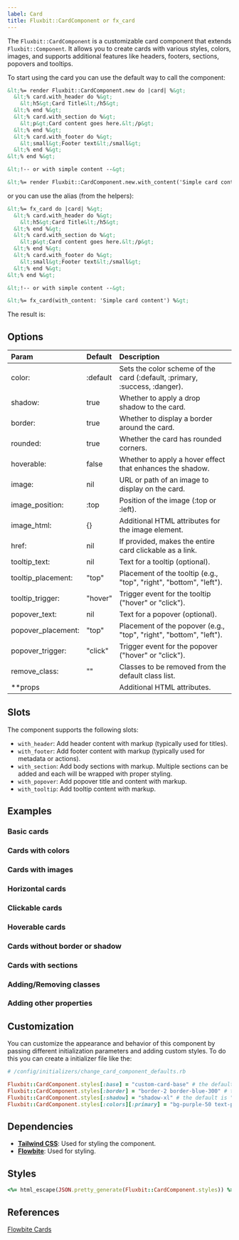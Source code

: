 ```yaml
---
label: Card
title: Fluxbit::CardComponent or fx_card
---
```


The `Fluxbit::CardComponent` is a customizable card component that extends `Fluxbit::Component`.
It allows you to create cards with various styles, colors, images, and supports additional features like headers, footers, sections, popovers and tooltips.

To start using the card you can use the default way to call the component:

```html
&lt;%= render Fluxbit::CardComponent.new do |card| %&gt;
  &lt;% card.with_header do %&gt;
    &lt;h5&gt;Card Title&lt;/h5&gt;
  &lt;% end %&gt;
  &lt;% card.with_section do %&gt;
    &lt;p&gt;Card content goes here.&lt;/p&gt;
  &lt;% end %&gt;
  &lt;% card.with_footer do %&gt;
    &lt;small&gt;Footer text&lt;/small&gt;
  &lt;% end %&gt;
&lt;% end %&gt;

&lt;!-- or with simple content --&gt;

&lt;%= render Fluxbit::CardComponent.new.with_content('Simple card content') %&gt;
```

or you can use the alias (from the helpers):

```html
&lt;%= fx_card do |card| %&gt;
  &lt;% card.with_header do %&gt;
    &lt;h5&gt;Card Title&lt;/h5&gt;
  &lt;% end %&gt;
  &lt;% card.with_section do %&gt;
    &lt;p&gt;Card content goes here.&lt;/p&gt;
  &lt;% end %&gt;
  &lt;% card.with_footer do %&gt;
    &lt;small&gt;Footer text&lt;/small&gt;
  &lt;% end %&gt;
&lt;% end %&gt;

&lt;!-- or with simple content --&gt;

&lt;%= fx_card(with_content: 'Simple card content') %&gt;
```

The result is:

<lookbook-embed app="/lookbook/" preview="Fluxbit::Components::CardComponentPreview" scenario="default" panels="params,source"></lookbook-embed>

## Options

| Param              | Default  | Description
|:-------------------|:---------|:------------
| color:             | :default | Sets the color scheme of the card (:default, :primary, :success, :danger).
| shadow:            | true     | Whether to apply a drop shadow to the card.
| border:            | true     | Whether to display a border around the card.
| rounded:           | true     | Whether the card has rounded corners.
| hoverable:         | false    | Whether to apply a hover effect that enhances the shadow.
| image:             | nil      | URL or path of an image to display on the card.
| image_position:    | :top     | Position of the image (:top or :left).
| image_html:        | {}       | Additional HTML attributes for the image element.
| href:              | nil      | If provided, makes the entire card clickable as a link.
| tooltip_text:      | nil      | Text for a tooltip (optional).
| tooltip_placement: | "top"    | Placement of the tooltip (e.g., "top", "right", "bottom", "left").
| tooltip_trigger:   | "hover"  | Trigger event for the tooltip ("hover" or "click").
| popover_text:      | nil      | Text for a popover (optional).
| popover_placement: | "top"    | Placement of the popover (e.g., "top", "right", "bottom", "left").
| popover_trigger:   | "click"  | Trigger event for the popover ("hover" or "click").
| remove_class:      | ""       | Classes to be removed from the default class list.
| **props            |          | Additional HTML attributes.

## Slots

The component supports the following slots:

- `with_header`: Add header content with markup (typically used for titles).
- `with_footer`: Add footer content with markup (typically used for metadata or actions).
- `with_section`: Add body sections with markup. Multiple sections can be added and each will be wrapped with proper styling.
- `with_popover`: Add popover title and content with markup.
- `with_tooltip`: Add tooltip content with markup.

## Examples

### Basic cards

<lookbook-embed app="/lookbook/" preview="Fluxbit::Components::CardComponentPreview" scenario="basic_cards" panels="source"></lookbook-embed>

### Cards with colors

<lookbook-embed app="/lookbook/" preview="Fluxbit::Components::CardComponentPreview" scenario="colored_cards" panels="source"></lookbook-embed>

### Cards with images

<lookbook-embed app="/lookbook/" preview="Fluxbit::Components::CardComponentPreview" scenario="cards_with_images" panels="source"></lookbook-embed>

### Horizontal cards

<lookbook-embed app="/lookbook/" preview="Fluxbit::Components::CardComponentPreview" scenario="horizontal_cards" panels="source"></lookbook-embed>

### Clickable cards

<lookbook-embed app="/lookbook/" preview="Fluxbit::Components::CardComponentPreview" scenario="clickable_cards" panels="source"></lookbook-embed>

### Hoverable cards

<lookbook-embed app="/lookbook/" preview="Fluxbit::Components::CardComponentPreview" scenario="hoverable_cards" panels="source"></lookbook-embed>

### Cards without border or shadow

<lookbook-embed app="/lookbook/" preview="Fluxbit::Components::CardComponentPreview" scenario="minimal_cards" panels="source"></lookbook-embed>

### Cards with sections

<lookbook-embed app="/lookbook/" preview="Fluxbit::Components::CardComponentPreview" scenario="cards_with_sections" panels="source"></lookbook-embed>

### Adding/Removing classes

<lookbook-embed app="/lookbook/" preview="Fluxbit::Components::CardComponentPreview" scenario="adding_removing_classes" panels="source"></lookbook-embed>

### Adding other properties

<lookbook-embed app="/lookbook/" preview="Fluxbit::Components::CardComponentPreview" scenario="adding_other_properties" panels="source"></lookbook-embed>

## Customization

You can customize the appearance and behavior of this component by passing different initialization parameters and adding custom styles.
To do this you can create a initializer file like the:

```ruby
# /config/initializers/change_card_component_defaults.rb

Fluxbit::CardComponent.styles[:base] = "custom-card-base" # the default is ""
Fluxbit::CardComponent.styles[:border] = "border-2 border-blue-300" # the default is "border border-gray-200 dark:border-gray-700"
Fluxbit::CardComponent.styles[:shadow] = "shadow-xl" # the default is "shadow-sm"
Fluxbit::CardComponent.styles[:colors][:primary] = "bg-purple-50 text-purple-900 border-purple-200 dark:bg-purple-900 dark:text-white dark:border-purple-800"
```

## Dependencies

- [**Tailwind CSS**](https://tailwindcss.com/): Used for styling the component.
- [**Flowbite**](https://flowbite.com/): Used for styling.

## Styles

```ruby
<%= html_escape(JSON.pretty_generate(Fluxbit::CardComponent.styles)) %>
```

## References

[Flowbite Cards](https://flowbite.com/docs/components/card/)